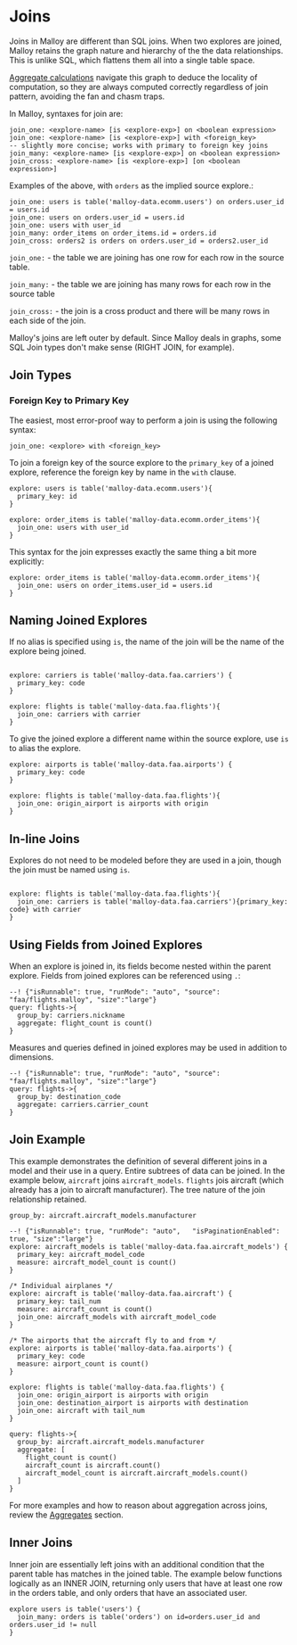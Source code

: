 # Joins

Joins in Malloy are different than SQL joins.  When two explores are joined,
Malloy retains the graph nature and hierarchy of the the data relationships. This is unlike
SQL, which flattens them all into a single table space.

[Aggregate calculations](aggregates.md) navigate this graph to deduce
the locality of computation, so they are always computed correctly regardless of join pattern, avoiding the fan and chasm traps.

In Malloy, syntaxes for join are:

```malloy
join_one: <explore-name> [is <explore-exp>] on <boolean expression>
join_one: <explore-name> [is <explore-exp>] with <foreign_key>        -- slightly more concise; works with primary to foreign key joins
join_many: <explore-name> [is <explore-exp>] on <boolean expression>
join_cross: <explore-name> [is <explore-exp>] [on <boolean expression>]
```

Examples of the above, with `orders` as the implied source explore.:
```malloy
join_one: users is table('malloy-data.ecomm.users') on orders.user_id = users.id
join_one: users on orders.user_id = users.id
join_one: users with user_id
join_many: order_items on order_items.id = orders.id
join_cross: orders2 is orders on orders.user_id = orders2.user_id
```

`join_one:` - the table we are joining has one row for each row in the source table.

`join_many:` - the table we are joining has many rows for each row in the source table

`join_cross:` - the join is a cross product and there will be many rows in each side of the join.


Malloy's joins are left outer by default.
Since Malloy deals in graphs, some SQL Join types don't make sense (RIGHT JOIN, for example).


## Join Types

### Foreign Key to Primary Key

The easiest, most error-proof way to perform a join is using the following syntax:

`join_one: <explore> with <foreign_key>`

To join a foreign key of the source explore to the `primary_key` of a joined explore, reference the foreign key by name in the `with` clause.

```malloy
explore: users is table('malloy-data.ecomm.users'){
  primary_key: id
}

explore: order_items is table('malloy-data.ecomm.order_items'){
  join_one: users with user_id
}
```

This syntax for the join expresses exactly the same thing a bit more explicitly:
```
explore: order_items is table('malloy-data.ecomm.order_items'){
  join_one: users on order_items.user_id = users.id
}
```


## Naming Joined Explores

If no alias is specified using `is`, the name of the join will be the name of the
explore being joined.

```malloy

explore: carriers is table('malloy-data.faa.carriers') {
  primary_key: code
}

explore: flights is table('malloy-data.faa.flights'){
  join_one: carriers with carrier
}
```

To give the joined explore a different name within the source explore, use `is` to alias the explore.

```malloy
explore: airports is table('malloy-data.faa.airports') {
  primary_key: code
}

explore: flights is table('malloy-data.faa.flights'){
  join_one: origin_airport is airports with origin
}
```

## In-line Joins

Explores do not need to be modeled before they are used in a join, though the join must be named using `is`.

```malloy

explore: flights is table('malloy-data.faa.flights'){
  join_one: carriers is table('malloy-data.faa.carriers'){primary_key: code} with carrier
}
```

## Using Fields from Joined Explores

When an explore is joined in, its fields become nested within the parent explore. Fields from joined explores can be referenced using `.`:

```malloy
--! {"isRunnable": true, "runMode": "auto", "source": "faa/flights.malloy", "size":"large"}
query: flights->{
  group_by: carriers.nickname
  aggregate: flight_count is count()
}
```

Measures and queries defined in joined explores may be used in addition to dimensions.

```malloy
--! {"isRunnable": true, "runMode": "auto", "source": "faa/flights.malloy", "size":"large"}
query: flights->{
  group_by: destination_code
  aggregate: carriers.carrier_count
}
```

## Join Example

This example demonstrates the definition of several different joins in a model and their use in a query.
Entire subtrees of data can be joined.  In the example below, `aircraft` joins `aircraft_models`.  `flights`
jois aircraft (which already has a join to aircraft manufacturer).  The tree nature of the join relationship
retained.

  `group_by: aircraft.aircraft_models.manufacturer`

```malloy
--! {"isRunnable": true, "runMode": "auto",   "isPaginationEnabled": true, "size":"large"}
explore: aircraft_models is table('malloy-data.faa.aircraft_models') {
  primary_key: aircraft_model_code
  measure: aircraft_model_count is count()
}

/* Individual airplanes */
explore: aircraft is table('malloy-data.faa.aircraft') {
  primary_key: tail_num
  measure: aircraft_count is count()
  join_one: aircraft_models with aircraft_model_code
}

/* The airports that the aircraft fly to and from */
explore: airports is table('malloy-data.faa.airports') {
  primary_key: code
  measure: airport_count is count()
}

explore: flights is table('malloy-data.faa.flights') {
  join_one: origin_airport is airports with origin
  join_one: destination_airport is airports with destination
  join_one: aircraft with tail_num
}

query: flights->{
  group_by: aircraft.aircraft_models.manufacturer
  aggregate: [
    flight_count is count()
    aircraft_count is aircraft.count()
    aircraft_model_count is aircraft.aircraft_models.count()
  ]
}
```

For more examples and how to reason about aggregation across joins, review the [Aggregates](aggregates.md) section.

## Inner Joins

Inner join are essentially left joins with an additional condition that the parent table has matches in the joined table. The example below functions logically as an INNER JOIN, returning only users that have at least one row in the orders table, and only orders that have an associated user.

```malloy
explore users is table('users') {
  join_many: orders is table('orders') on id=orders.user_id and orders.user_id != null
}
```
